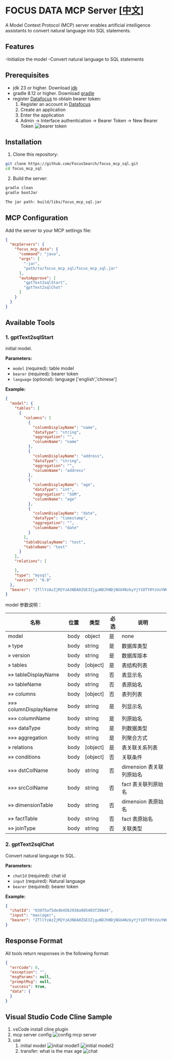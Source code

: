 # FOCUS DATA MCP Server [[中文](./README_CN.md)]

A Model Context Protocol (MCP) server enables artificial intelligence assistants to convert natural language into SQL statements.

## Features

-Initialize the model
-Convert natural language to SQL statements

## Prerequisites

- jdk 23 or higher. Download [jdk](https://www.oracle.com/java/technologies/downloads/)
- gradle 8.12 or higher. Download [gradle](https://gradle.org/install/)
- register [Datafocus](https://www.datafocus.ai/) to obtain bearer token: 
    1. Register an account in [Datafocus](https://www.datafocus.ai/)
    2. Create an application
    3. Enter the application
    4. Admin -> Interface authentication -> Bearer Token -> New Bearer Token
       ![bearer token](bearer_token.png)

## Installation

1. Clone this repository:

```bash
git clone https://github.com/FocusSearch/focus_mcp_sql.git
cd focus_mcp_sql
```

2. Build the server:

```bash
gradle clean
gradle bootJar

The jar path: build/libs/focus_mcp_sql.jar
```

## MCP Configuration

Add the server to your MCP settings file:

```json
{
  "mcpServers": {
    "focus_mcp_data": {
      "command": "java",
      "args": [
        "-jar",
        "path/to/focus_mcp_sql/focus_mcp_sql.jar"
      ],
      "autoApprove": [
        "gptText2sqlStart",
        "gptText2sqlChat"
      ]
    }
  }
}
```

## Available Tools

### 1. gptText2sqlStart

initial model.

**Parameters:**

- `model` (required): table model
- `bearer` (required): bearer token
- `language` (optional): language ['english','chinese']

**Example:**

```json
{
  "model": {
    "tables": [
      {
        "columns": [
          {
            "columnDisplayName": "name",
            "dataType": "string",
            "aggregation": "",
            "columnName": "name"
          },
          {
            "columnDisplayName": "address",
            "dataType": "string",
            "aggregation": "",
            "columnName": "address"
          },
          {
            "columnDisplayName": "age",
            "dataType": "int",
            "aggregation": "SUM",
            "columnName": "age"
          },
          {
            "columnDisplayName": "date",
            "dataType": "timestamp",
            "aggregation": "",
            "columnName": "date"
          }
        ],
        "tableDisplayName": "test",
        "tableName": "test"
      }
    ],
    "relations": [

    ],
    "type": "mysql",
    "version": "8.0"
  },
  "bearer": "ZTllYzAzZjM2YzA3NDA0ZGE3ZjguNDJhNDjNGU4NzkyYjY1OTY0YzUxYWU5NmU="
}
```

model 参数说明：

|名称|位置|类型|必选|说明|
|---|---|---|---|---|
| model|body|object| 是 |none|
|» type|body|string| 是 |数据库类型|
|» version|body|string| 是 |数据库版本|
|» tables|body|[object]| 是 |表结构列表|
|»» tableDisplayName|body|string| 否 |表显示名|
|»» tableName|body|string| 否 |表原始名|
|»» columns|body|[object]| 否 |表列列表|
|»»» columnDisplayName|body|string| 是 |列显示名|
|»»» columnName|body|string| 是 |列原始名|
|»»» dataType|body|string| 是 |列数据类型|
|»»» aggregation|body|string| 是 |列聚合方式|
|» relations|body|[object]| 是 |表关联关系列表|
|»» conditions|body|[object]| 否 |关联条件|
|»»» dstColName|body|string| 否 |dimension 表关联列原始名|
|»»» srcColName|body|string| 否 |fact 表关联列原始名|
|»» dimensionTable|body|string| 否 |dimension 表原始名|
|»» factTable|body|string| 否 |fact 表原始名|
|»» joinType|body|string| 否 |关联类型|

### 2. gptText2sqlChat

Convert natural language to SQL.

**Parameters:**

- `chatId` (required): chat id
- `input` (required): Natural language
- `bearer` (required): bearer token

**Example:**

```json
{
  "chatId": "03975af5de4b4562938a985403f206d4",
  "input": "max(age)",
  "bearer": "ZTllYzAzZjM2YzA3NDA0ZGE3ZjguNDJhNDjNGU4NzkyYjY1OTY0YzUxYWU5NmU="
}
```

## Response Format

All tools return responses in the following format:

```json
{
  "errCode": 0,
  "exception": "",
  "msgParams": null,
  "promptMsg": null,
  "success": true,
  "data": {
  }
}
```

## Visual Studio Code Cline Sample

1. vsCode install cline plugin
2. mcp server config
   ![config mcp server](./mcp_server_config.png)
3. use
    1. initial model
       ![initial model1](./focus_mcp_sql_init_1.png)
       ![initial model2](./focus_mcp_sql_init_2.png)
    2. transfer: what is the max age
       ![chat](./focus_mcp_sql_chat.png)
